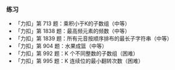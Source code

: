### 练习

+ 「力扣」第 713 题：乘积小于K的子数组（中等）
+ 「力扣」第 1838 题：最高频元素的频数（中等）
+ 「力扣」第 1839 题：所有元音按顺序排布的最长子字符串（中等）
+ 「力扣」第 904 题：水果成篮（中等）
+ 「力扣」第 992 题：K 个不同整数的子数组（困难）
+ 「力扣」第 995 题：K 连续位的最小翻转次数（困难）